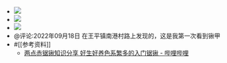 - ![](https://firebasestorage.googleapis.com/v0/b/firescript-577a2.appspot.com/o/imgs%2Fapp%2Fxinyiheng%2FkqqoogL0XM.png?alt=media&token=058e7421-f990-430c-aedc-c2871d736baf)
- ![](https://firebasestorage.googleapis.com/v0/b/firescript-577a2.appspot.com/o/imgs%2Fapp%2Fxinyiheng%2FOs6K9z6zec.png?alt=media&token=6482751b-6b32-4724-a3b4-668e9d0d4d45)
- ![](https://firebasestorage.googleapis.com/v0/b/firescript-577a2.appspot.com/o/imgs%2Fapp%2Fxinyiheng%2FxP0MAklxG_.png?alt=media&token=16d67778-9c30-4ec2-805a-b348a1bfec3b)
- @评论:2022年09月18日 在王平镇南港村路上发现的，这是我第一次看到锹甲
- #[[参考资料]]
    - [两点赤锯锹知识分享 好生好养色系繁多的入门锯锹 - 哔哩哔哩](https://www.bilibili.com/read/cv2290263/)
